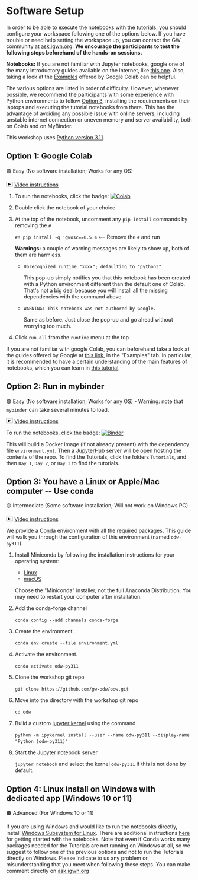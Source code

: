 # Software Setup

In order to be able to execute the notebooks with the tutorials, you should configure your workspace following one of the options below. If you have trouble or need help setting the workspace up, you can contact the GW community at [ask.igwn.org](https://ask.igwn.org). **We encourage the participants to test the following steps beforehand of the hands-on sessions.**

**Notebooks:**
If you are not familiar with Jupyter notebooks, google one of the many introductory guides available on the internet, like <a href="https://realpython.com/jupyter-notebook-introduction/">this one</a>. Also, taking a look at the <a href="https://colab.research.google.com/notebooks/basic_features_overview.ipynb">Examples</a> offered by Google Colab can be helpful.

The various options are listed in order of difficulty. However, whenever possible, we recommend the participants with some experience with Python environments to follow [Option 3](#option3), installing the requirements on their laptops and executing the tutorial notebooks from there. This has the advantage of avoiding any possible issue with online servers, including unstable internet connection or uneven memory and server availability, both on Colab and on MyBinder.

This workshop uses [Python version 3.11](https://www.python.org/downloads/release/python-3110/).

## Option 1: Google Colab

🟢 Easy (No software installation; Works for any OS)

<img src='./share/video-icon.png' width=18 /> [Video instructions](https://drive.google.com/file/d/17jYkGoVIavJa1B_Fbi6xK2D3jCFQT-A7/view?usp=sharing)

1. To run the notebooks, click the badge:  [![Colab](https://colab.research.google.com/assets/colab-badge.svg)](https://colab.research.google.com/github/gw-odw/odw/blob/main/)

2. Double click the notebook of your choice

3. At the top of the notebook, uncomment any `pip install` commands by removing the `#`

    `#! pip install -q 'gwosc==0.5.4`  <-- Remove the `#` and run

    **Warnings:** a couple of warning messages are likely to show up, both of them are harmless.

    - `Unrecognized runtime "xxxx"; defaulting to "python3"`

      This pop-up simply notifies you that this notebook has been created with a Python environment different than the default one of Colab. That's not a big deal because you will install all the missing dependencies with the command above.

    - `WARNING: This notebook was not authored by Google.`

      Same as before. Just close the pop-up and go ahead without worrying too much.

4. Click `run all` from the `runtime` menu at the top

<div class="alert alert-info">If you are not familiar with google Colab, you can beforehand take a look at the guides offered by Google at  <a href="https://colab.research.google.com/notebooks/">this link</a>, in the "Examples" tab. In particular, it is recommended to have a certain understanding of the main features of notebooks, which you can learn in <a href="https://colab.research.google.com/notebooks/basic_features_overview.ipynb">this tutorial</a>.</div>


## Option 2: Run in mybinder

🟢 Easy (No software installation; Works for any OS) - Warning: note that `mybinder` can take several minutes to load.

<img src='./share/video-icon.png' width=18 /> [Video instructions](https://drive.google.com/file/d/1QkjdG6IHeTWq2XtPreakLydaZMedJCrX/view?usp=sharing)

To run the notebooks, click the badge:  [![Binder](https://mybinder.org/badge_logo.svg)](https://mybinder.org/v2/gh/gw-odw/odw/HEAD)

This will build a Docker image (if not already present) with the dependency file `environment.yml`. Then a [JupyterHub](https://jupyterhub.readthedocs.io/en/latest/) server will be open hosting the contents of the repo. To find the Tutorials, click the folders `Tutorials`, and then `Day 1`, `Day 2`, or `Day 3` to find the tutorials.


## Option 3: You have a Linux or Apple/Mac computer -- Use conda

🟡 Intermediate (Some software installation; Will not work on Windows PC)

<img src='./share/video-icon.png' width=18 /> [Video instructions](https://drive.google.com/file/d/1YZcaY-35JiHXOH4unRe5ECSeDl8IZFZy/view?usp=sharing)

We provide a [Conda](https://www.anaconda.com/) environment with all the required packages.
This guide will walk you through the configuration of this environment (named `odw-py311`).

1. Install Miniconda by following the installation instructions for your operating system:

     - [Linux](https://docs.conda.io/projects/conda/en/latest/user-guide/install/linux.html)
     - [macOS](https://docs.conda.io/projects/conda/en/latest/user-guide/install/macos.html)

   Choose the "Miniconda" installer, not the full Anaconda Distribution.
   You may need to restart your computer after installation.

2. Add the conda-forge channel

   `conda config --add channels conda-forge`

3. Create the environment.

   `conda env create --file environment.yml`

4. Activate the environment.

   `conda activate odw-py311`

5. Clone the workshop git repo

   `git clone https://github.com/gw-odw/odw.git`

6. Move into the directory with the workshop git repo

   `cd odw`

7. Build a custom [jupyter kernel](https://ipython.readthedocs.io/en/stable/install/kernel_install.html) using the command

   `python -m ipykernel install --user --name odw-py311 --display-name "Python (odw-py311)"`

8. Start the Jupyter notebook server

   `jupyter notebook` and select the kernel `odw-py311` if this is not done by default.

## Option 4: Linux install on Windows with dedicated app (Windows 10 or 11)

🟠 Advanced (For Windows 10 or 11)

If you are using Windows and would like to run the notebooks directly, install [Windows Subsystem for Linux](https://learn.microsoft.com/en-us/windows/wsl/install). There are additional instructions [here](https://ask.igwn.org/t/run-the-workshops-under-windows-with-wsl/84) for getting started with the notebooks.
Note that even if Conda works many packages needed for the Tutorials are not running on Windows at all, so we suggest to follow one of the previous options and not to run the Tutorials directly on Windows.
Please indicate to us any problem or misunderstanding that you meet when following these steps. You can make comment directly on [ask.igwn.org](https://ask.igwn.org/)
